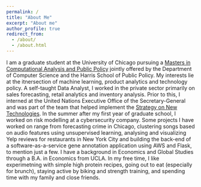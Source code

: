 ```yaml
---
permalink: /
title: "About Me"
excerpt: "About me"
author_profile: true
redirect_from: 
  - /about/
  - /about.html
---
```


I am a graduate student at the University of Chicago pursuing a [Masters in Computational Analysis and Public Policy](https://capp.uchicago.edu/) jointly offered by the Department of Computer Science and the Harris School of Public Policy. 
My interests lie at the itnersection of machine learning, product analytics and technology policy. 
A self-taught Data Analyst, I worked in the private sector primarily on sales forecasting, retail analytics and inventory analysis. Prior to this, I interned at the United Nations Executive Office of the Secretary-General and was part of the team that helped implement the [Strategy on New Technologies](https://www.un.org/en/newtechnologies/). 
In the summer after my first year of graduate school, I worked on risk modelling at a cybersecurity company. 
Some projects I have worked on range from forecasting crime in Chicago, clustering songs based on audio features using unsupervised learning, analysing and visualizing Yelp reviews for restaurants in New York City and building the back-end of a software-as-a-service gene annotation application using AWS and Flask, to mention just a few. 
I have a background in Economics and Global Studies through a B.A. in Economics from UCLA. 
In my free time, I like experimetning with simple high protein recipes, going out to eat (especially for brunch), staying active by biking and strength training, and spending time with my family and close friends. 

